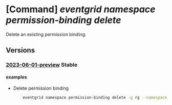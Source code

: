 # [Command] _eventgrid namespace permission-binding delete_

Delete an existing permission binding.

## Versions

### [2023-06-01-preview](/Resources/mgmt-plane/L3N1YnNjcmlwdGlvbnMve30vcmVzb3VyY2Vncm91cHMve30vcHJvdmlkZXJzL21pY3Jvc29mdC5ldmVudGdyaWQvbmFtZXNwYWNlcy97fS9wZXJtaXNzaW9uYmluZGluZ3Mve30=/2023-06-01-preview.xml) **Stable**

<!-- mgmt-plane /subscriptions/{}/resourcegroups/{}/providers/microsoft.eventgrid/namespaces/{}/permissionbindings/{} 2023-06-01-preview -->

#### examples

- Delete permission binding
    ```bash
        eventgrid namespace permission-binding delete -g rg --namespace-name name -n permission-binding
    ```

